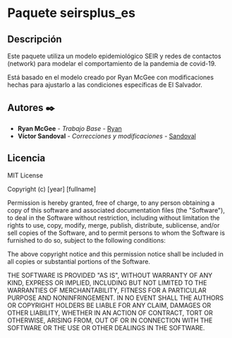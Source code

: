 # Paquete seirsplus_es

## Descripción

Este paquete utiliza un modelo epidemiológico SEIR y redes de contactos (network) para modelar el comportamiento de la pandemia de covid-19.

Está basado en el modelo creado por Ryan McGee con modificaciones hechas para ajustarlo a las condiciones específicas de El Salvador.



## Autores ✒️



* **Ryan McGee** - *Trabajo Base* - [Ryan](https://github.com/ryansmcgee/seirsplus)
* **Víctor Sandoval** - *Correcciones y modificaciones* - [Sandoval](https://github.com/Neik8314/seirsplus_es)



## Licencia

MIT License

Copyright (c) [year] [fullname]

Permission is hereby granted, free of charge, to any person obtaining a copy
of this software and associated documentation files (the "Software"), to deal
in the Software without restriction, including without limitation the rights
to use, copy, modify, merge, publish, distribute, sublicense, and/or sell
copies of the Software, and to permit persons to whom the Software is
furnished to do so, subject to the following conditions:

The above copyright notice and this permission notice shall be included in all
copies or substantial portions of the Software.

THE SOFTWARE IS PROVIDED "AS IS", WITHOUT WARRANTY OF ANY KIND, EXPRESS OR
IMPLIED, INCLUDING BUT NOT LIMITED TO THE WARRANTIES OF MERCHANTABILITY,
FITNESS FOR A PARTICULAR PURPOSE AND NONINFRINGEMENT. IN NO EVENT SHALL THE
AUTHORS OR COPYRIGHT HOLDERS BE LIABLE FOR ANY CLAIM, DAMAGES OR OTHER
LIABILITY, WHETHER IN AN ACTION OF CONTRACT, TORT OR OTHERWISE, ARISING FROM,
OUT OF OR IN CONNECTION WITH THE SOFTWARE OR THE USE OR OTHER DEALINGS IN THE
SOFTWARE. 

